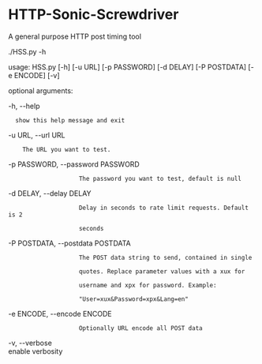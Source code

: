 # HTTP-Sonic-Screwdriver

A general purpose HTTP post timing tool


./HSS.py -h

usage: HSS.py [-h] [-u URL] [-p PASSWORD] [-d DELAY] [-P POSTDATA] [-e ENCODE] [-v]


optional arguments:

  -h, --help            

      show this help message and exit
  
  -u URL, --url URL     
  
        The URL you want to test.
  
  -p PASSWORD, --password PASSWORD
  
                        The password you want to test, default is null
                        
  -d DELAY, --delay DELAY
  
                        Delay in seconds to rate limit requests. Default is 2
                        
                        seconds
                        
  -P POSTDATA, --postdata POSTDATA
  
                        The POST data string to send, contained in single
                        
                        quotes. Replace parameter values with a xux for
                        
                        username and xpx for password. Example:
                        
                        "User=xux&Password=xpx&Lang=en"
                        
  -e ENCODE, --encode ENCODE
  
                        Optionally URL encode all POST data
                        
  -v, --verbose         
      enable verbosity
